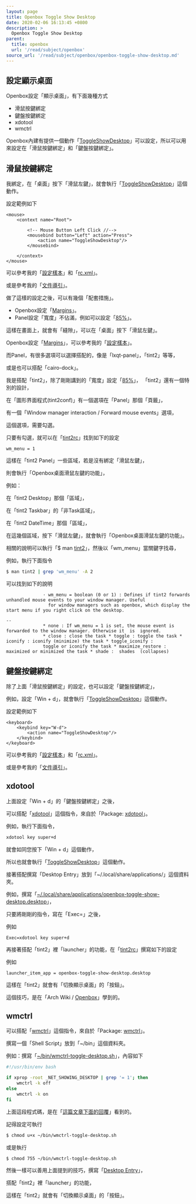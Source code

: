 ```yaml
---
layout: page
title: Openbox Toggle Show Desktop
date: 2020-02-06 16:13:45 +0800
description: >
  Openbox Toggle Show Desktop
parent:
  title: openbox
  url: '/read/subject/openbox'
source_url: '/read/subject/openbox/openbox-toggle-show-desktop.md'
---
```



## 設定顯示桌面

Openbox設定「顯示桌面」，有下面幾種方式

* 滑鼠按鍵綁定
* 鍵盤按鍵綁定
* xdotool
* wmctrl

Openbox內建有提供一個動作「[ToggleShowDesktop](http://openbox.org/wiki/Help:Actions#ToggleShowDesktop)」可以設定，所以可以用來設定在「滑鼠按鍵綁定」和「鍵盤按鍵綁定」。

## 滑鼠按鍵綁定

我綁定，在「桌面」按下「滑鼠左鍵」，就會執行「[ToggleShowDesktop](http://openbox.org/wiki/Help:Actions#ToggleShowDesktop)」這個動作。

設定範例如下

```
<mouse>
	<context name="Root">

		<!-- Mouse Button Left Click //-->
		<mousebind button="Left" action="Press">
			<action name="ToggleShowDesktop"/>
		</mousebind>

	</context>
</mouse>
```

可以參考我的「[設定樣本](https://github.com/samwhelp/play-ubuntu-18.04-plan/blob/master/prototype/de-box/play-openbox/config/openbox/openbox-gen-rc/Section/Mousebind/Root.php)」和「[rc.xml](https://github.com/samwhelp/play-ubuntu-18.04-plan/blob/master/prototype/de-box/play-openbox/config/openbox/rc.xml)」。

或是參考我的「[文件導引](https://github.com/samwhelp/play-ubuntu-18.04-plan/blob/master/prototype/de-box/play-openbox/spec-mousebind.md#on-desktop)」。

做了這樣的設定之後，可以有幾個「配套措施」。

* Openbox設定「[Margins](http://openbox.org/wiki/Help:Configuration#Margins)」。
* Panel設定「寬度」不佔滿，例如可以設定「[85%](https://github.com/samwhelp/play-ubuntu-18.04-plan/blob/master/prototype/de-box/play-openbox/config/tint2/tint2rc#L81)」。

這樣在畫面上，就會有「縫隙」，可以在「桌面」按下「滑鼠左鍵」。

Openbox設定「[Margins](http://openbox.org/wiki/Help:Configuration#Margins)」，可以參考我的「[設定樣本](https://github.com/samwhelp/play-ubuntu-18.04-plan/blob/master/prototype/de-box/play-openbox/config/openbox/openbox-gen-rc/Section/Margins.php)」。

而Panel，有很多選項可以選擇搭配的，像是「lxqt-panel」，「tint2」等等，

或是也可以搭配「cairo-dock」。

我是搭配「tint2」，除了剛剛講到的「寬度」設定「[85%](https://github.com/samwhelp/play-ubuntu-18.04-plan/blob/master/prototype/de-box/play-openbox/config/tint2/tint2rc#L81)」，
「tint2」還有一個特別的設計，

在「圖形界面程式(tint2conf)」有一個選項在「Panel」那個「頁籤」，

有一個「Window manager interaction / Forward mouse events」選項，

這個選項，需要勾選。

只要有勾選，就可以在「[tint2rc](https://github.com/samwhelp/play-ubuntu-18.04-plan/blob/master/prototype/de-box/play-openbox/config/tint2/tint2rc#L85)」找到如下的設定

```
wm_menu = 1
```

這樣在「tint2 Panel」一些區域，若是沒有綁定「滑鼠左鍵」，

則會執行「Openbox桌面滑鼠左鍵的功能」，

例如：

在「tint2 Desktop」那個「區域」，

在「tint2 Taskbar」的「非Task區域」，

在「tint2 DateTime」那個「區域」，

在這幾個區域，按下「滑鼠左鍵」，就會執行「Openbox桌面滑鼠左鍵的功能」。


相關的說明可以執行「$ man [tint2](http://manpages.ubuntu.com/manpages/bionic/en/man1/tint2.1.html)」，然後以「wm_menu」當關鍵字找尋，

例如，執行下面指令

``` sh
$ man tint2 | grep 'wm_menu' -A 2
```

可以找到如下的說明

```
              · wm_menu = boolean (0 or 1) : Defines if tint2 forwards unhandled mouse events to your window manager. Useful
                for window managers such as openbox, which display the start menu if you right click on the desktop.

--
              * none : If wm_menu = 1 is set, the mouse event is forwarded to the window manager. Otherwise it  is  ignored.
              * close : close the task * toggle : toggle the task * iconify : iconify (minimize) the task * toggle_iconify :
              toggle or iconify the task * maximize_restore : maximized or minimized the task * shade :  shades  (collapses)

```



## 鍵盤按鍵綁定

除了上面「滑鼠按鍵綁定」的設定，也可以設定「鍵盤按鍵綁定」，

例如，設定「Win + d」，就會執行「[ToggleShowDesktop](http://openbox.org/wiki/Help:Actions#ToggleShowDesktop)」這個動作。

設定範例如下

```
<keyboard>
	<keybind key="W-d">
		<action name="ToggleShowDesktop"/>
	</keybind>
</keyboard>
```

可以參考我的「[設定樣本](https://github.com/samwhelp/play-ubuntu-18.04-plan/blob/master/prototype/de-box/play-openbox/config/openbox/openbox-gen-rc/Section/Keybind/ToggleShowDesktop.php)」和「[rc.xml](https://github.com/samwhelp/play-ubuntu-18.04-plan/blob/master/prototype/de-box/play-openbox/config/openbox/rc.xml)」。

或是參考我的「[文件導引](https://github.com/samwhelp/play-ubuntu-18.04-plan/blob/master/prototype/de-box/play-openbox/spec-keybind.md#toggle-show-desktop)」。


## xdotool

上面設定「Win + d」的「鍵盤按鍵綁定」之後，

可以搭配「[xdotool](http://manpages.ubuntu.com/manpages/bionic/en/man1/xdotool.1.html)」這個指令，來自於「Package: [xdotool](https://packages.ubuntu.com/bionic/xdotool)」。

例如，執行下面指令，

``` sh
xdotool key super+d
```

就會如同您按下「Win + d」這個動作，

所以也就會執行「[ToggleShowDesktop](http://openbox.org/wiki/Help:Actions#ToggleShowDesktop)」這個動作。

接著搭配撰寫「Desktop Entry」放到「~/.local/share/applications/」這個資料夾。

例如，撰寫「[~/.local/share/applications/openbox-toggle-show-desktop.desktop](https://github.com/samwhelp/play-ubuntu-18.04-plan/blob/master/prototype/de-box/play-openbox/config/openbox/asset/desktop-entry/openbox-toggle-show-desktop.desktop#L3)」，

只要將剛剛的指令，寫在「Exec=」之後，

例如

```
Exec=xdotool key super+d
```

再接著搭配「tint2」裡「launcher」的功能，在「[tint2rc](https://github.com/samwhelp/play-ubuntu-18.04-plan/blob/master/prototype/de-box/play-openbox/config/tint2/tint2rc#L168)」撰寫如下的設定

例如

```
launcher_item_app = openbox-toggle-show-desktop.desktop
```

這樣在「tint2」就會有「切換顯示桌面」的「按鈕」。

這個技巧，是在「Arch Wiki / [Openbox](https://wiki.archlinux.org/index.php/Openbox#Desktop_menu_as_a_panel_menu)」學到的。


## wmctrl

可以搭配「[wmctrl](http://manpages.ubuntu.com/manpages/bionic/en/man1/wmctrl.1.html)」這個指令，來自於「Package: [wmctrl](https://packages.ubuntu.com/bionic/wmctrl)」。


撰寫一個「Shell Script」放到「~/bin」這個資料夾。

例如：撰寫「[~/bin/wmctrl-toggle-desktop.sh](https://github.com/samwhelp/play-ubuntu-18.04-plan/blob/master/prototype/xsession-wm-metacity/metacity/xsession-wm-metacity-with-tint2/config/wmctrl/wmctrl-toggle-show-desktop.sh)」，內容如下

``` sh
#!/usr/bin/env bash

if xprop -root _NET_SHOWING_DESKTOP | grep '= 1'; then
	wmctrl -k off
else
	wmctrl -k on
fi
```

上面這段程式碼，是在「[這篇文章下面的回覆](https://www.linuxquestions.org/questions/linux-software-2/how-to-show-desktop-in-xfce4-601161-print/)」看到的。

記得設定可執行

``` sh
$ chmod u+x ~/bin/wmctrl-toggle-desktop.sh
```

或是執行

``` sh
$ chmod 755 ~/bin/wmctrl-toggle-desktop.sh
```

然後一樣可以善用上面提到的技巧，撰寫「[Desktop Entry](https://github.com/samwhelp/play-ubuntu-18.04-plan/blob/master/prototype/xsession-wm-metacity/metacity/xsession-wm-metacity-with-tint2/config/wmctrl/wmctrl-toggle-show-desktop.desktop)」，

搭配「tint2」裡「launcher」的功能，

這樣在「tint2」就會有「切換顯示桌面」的「按鈕」。
